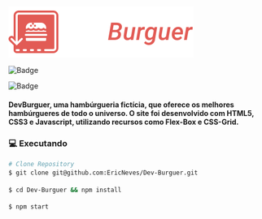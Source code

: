 ![DevBurguer](./github/logo.svg)

![Badge](https://img.shields.io/github/last-commit/ericneves/dev-burguer?style=flat-square&logo=appveyor)

![Badge](https://img.shields.io/github/license/ericneves/dev-burguer?style=flat-square&logo=appveyor)


#### DevBurguer, uma hambúrgueria fictícia, que oferece os melhores hambúrgueres de todo o universo. O site foi desenvolvido com HTML5, CSS3 e Javascript, utilizando recursos como Flex-Box e CSS-Grid. 

### 💻 Executando

```bash
# Clone Repository
$ git clone git@github.com:EricNeves/Dev-Burguer.git

$ cd Dev-Burguer && npm install

$ npm start
```



